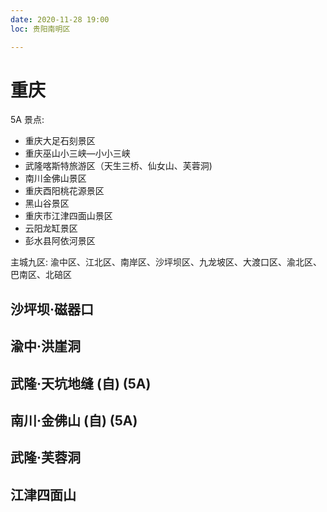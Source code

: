 ```yaml
---
date: 2020-11-28 19:00
loc: 贵阳南明区

---
```


# 重庆

5A 景点:

+ 重庆大足石刻景区
+ 重庆巫山小三峡—小小三峡
+ 武隆喀斯特旅游区（天生三桥、仙女山、芙蓉洞)
+ 南川金佛山景区
+ 重庆酉阳桃花源景区
+ 黑山谷景区
+ 重庆市江津四面山景区
+ 云阳龙缸景区
+ 彭水县阿依河景区

主城九区: 渝中区、江北区、南岸区、沙坪坝区、九龙坡区、大渡口区、渝北区、巴南区、北碚区

## 沙坪坝·磁器口

## 渝中·洪崖洞

## 武隆·天坑地缝 (自) (5A)

## 南川·金佛山 (自) (5A)

## 武隆·芙蓉洞

## 江津四面山